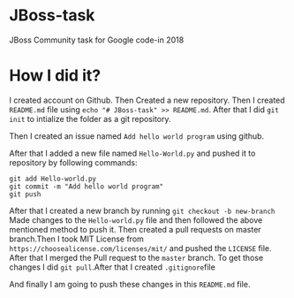 # JBoss-task

JBoss Community task for Google code-in 2018

# How I did it?

I created account on Github. Then Created a new repository.
Then I created `README.md` file using `echo "# JBoss-task" >> README.md`.
After that I did `git init` to intialize the folder as a git repository.

Then I created an issue named `Add hello world program` using github.

After that I added a new file named `Hello-World.py` and pushed it to repository by following commands:

```
git add Hello-world.py
git commit -m "Add hello world program"
git push
```

After that I created a new branch by running `git checkout -b new-branch`
Made changes to the `Hello-world.py` file and then followed the above    mentioned method to push it.
Then created a pull requests on master branch.Then I took MIT License from `https://choosealicense.com/licenses/mit/` and pushed the `LICENSE` file.
After that I merged the Pull request to the `master` branch. To get those changes I did `git pull`.After that I created `.gitignore`file

And finally I am going to push these changes in this `README.md` file.
